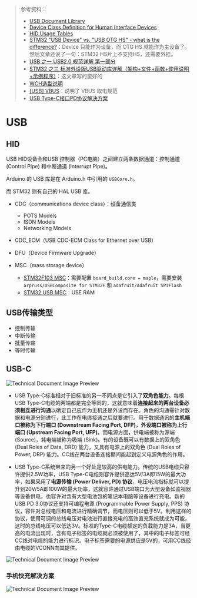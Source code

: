 > 参考资料：
>
> - [USB Document Library](https://www.usb.org/documents)
>- [Device Class Definition for Human Interface Devices](https://www.usb.org/sites/default/files/hid1_11.pdf)
> - [HID Usage Tables](https://www.usb.org/sites/default/files/documents/hut1_12v2.pdf)
> - [STM32 "USB Device" vs. "USB OTG HS" - what is the difference?](https://electronics.stackexchange.com/questions/234516/stm32-usb-device-vs-usb-otg-hs-what-is-the-difference)：Device 只能作为设备，而 OTG HS 就能作为主设备了。然后文章还说了一句：STM32 HS片上不支持HS，还需要外挂。
> - [USB 之一 USB2.0 规范详解 第一部分](https://blog.csdn.net/ZCShouCSDN/article/details/79957404)
> - [STM32 之三 标准外设版USB驱动库详解（架构+文件+函数+使用说明+示例程序）](https://blog.csdn.net/ZCShouCSDN/article/details/78936456)：这文章写的蛮好的
> - [WCH选型说明](https://special.wch.cn/zh_cn/USBChips/#/)
> - [[USB] VBUS](https://blog.csdn.net/muojie/article/details/7205275?ops_request_misc=%257B%2522request%255Fid%2522%253A%2522166910582416800213014551%2522%252C%2522scm%2522%253A%252220140713.130102334..%2522%257D&request_id=166910582416800213014551&biz_id=0&utm_medium=distribute.pc_search_result.none-task-blog-2~all~sobaiduend~default-1-7205275-null-null.142^v66^wechat,201^v3^control,213^v2^t3_control2&utm_term=usb%20vbus&spm=1018.2226.3001.4187)：说明了 VBUS 取电规范
> - [USB Type-C接口PD协议解决方案](https://www.richtek.com/Design%20Support/Technical%20Document/AN056?sc_lang=zh-CN)

# USB

## HID

USB HID设备会和USB 控制器（PC电脑）之间建立两条数据通道：控制通道 (Control Pipe) 和中断通道 (Interrupt Pipe)。



Arduino 的 USB 库是在 Arduino.h 中引用的 `USBCore.h`。

而 STM32 则有自己的 HAL USB 库。 



- CDC（communications device class）：设备通信类
  - POTS Models
  - ISDN Models
  - Networking Models

- CDC_ECM（USB CDC-ECM Class for Ethernet over USB）
- DFU（Device Firmware Upgrade）
- MSC（mass storage device）
  - [STM32F103 MSC](https://forum.arduino.cc/t/blue-pill-stm32f103c8t6-usb-mass-storage-flash-w28q64-like-a-sd-card-reader/612147)：需要配置 `board_build.core = maple`，需要安装 `arpruss/USBComposite for STM32F` 和 `adafruit/Adafruit SPIFlash`
  - [STM32 USB MSC](https://controllerstech.com/stm32-usb-msc/)：USE RAM



## USB传输类型

- 控制传输
- 中断传输
- 批量传输
- 等时传输



## USB-C

![Technical Document Image Preview](https://www.richtek.com/Design%20Support/Technical%20Document/~/media/Richtek/Design%20Support/Technical%20Documentation/AN056/CN/Version15/image013.jpg?file=preview.png)

- USB Type-C标准相对于旧标准的另一不同点是它引入了**双角色能力**。每根USB Type-C电缆的两端都是完全等同的，这就意味着**连接起来的两台设备必须相互进行沟通**以确定自己应作为主机还是外设而存在。角色的沟通需针对数据和电源分别进行，此工作在电缆接通之后就要进行。用于数据通讯的**主机端口被称为下行端口 (Downstream Facing Port, DFP)**，**外设端口被称为上行端口 (Upstream Facing Port, UFP)**。而电源方面，供电端被称为源端 (Source)，耗电端被称为吸端 (Sink)。有的设备既可以有数据上的双角色 (Dual Roles of Data, DRD) 能力，又具有电源上的双角色 (Dual Roles of Power, DRP) 能力。CC线在两台设备连接期间能起到定义电源角色的作用。

- USB Type-C系统带来的另一个好处是较高的供电能力。传统的USB电缆只容许提供2.5W功率，USB Type-C电缆则容许提供高达5V/3A即15W的最大功率，如果采用了**电源传输 (Power Deliver, PD) 协议**，电压电流指标就可以提升到20V/5A即100W的最大功率，这就容许通过USB端口为大型设备如监视器等设备供电，也容许对含有大型电池包的笔记本电脑等设备进行充电。新的USB PD 3.0协议还支持可编程电源 (Programmable Power Supply, PPS) 协议，容许对总线电压和电流进行精确调节，而电压则可以低于5V。利用这样的协议，使用可调的总线电压对电池进行直接充电的高效直充系统就成为可能，这时的总线电压可以低达3V。标准的Type-C电缆额定的负载能力是3A，当更高的电流出现时，含有电子标签的电缆就必须被使用了，其中的电子标签可经CC线对电缆的能力进行标识。电子标签需要的电源供应是5V的，可用CC线经由电缆的VCONN向其提供。

![Technical Document Image Preview](https://www.richtek.com/Design%20Support/Technical%20Document/~/media/Richtek/Design%20Support/Technical%20Documentation/AN056/CN/Version15/image014.jpg?file=preview.png)

### 手机快充解决方案

![Technical Document Image Preview](https://www.richtek.com/Design%20Support/Technical%20Document/~/media/Richtek/Design%20Support/Technical%20Documentation/AN056/CN/Version15/image015.jpg?file=preview.png)

